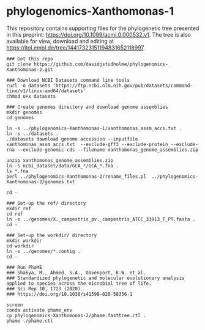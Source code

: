 # phylogenomics-Xanthomonas-1


This repository contains supporting files for the phylogenetic tree presented in this preprint: https://doi.org/10.1099/acmi.0.000532.v1. The tree is also available for view, download and editing at https://itol.embl.de/tree/14417323151194831652118997.


```
### Get this repo
git clone https://github.com/davidjstudholme/phylogenomics-Xanthomonas-2.git

### Download NCBI Datasets command line tools
curl -o datasets 'https://ftp.ncbi.nlm.nih.gov/pub/datasets/command-line/v1/linux-amd64/datasets'
chmod u+x datasets 

### Create genomes directory and download genome assemblies 
mkdir genomes
cd genomes

ln -s ../phylogenomics-Xanthomonas-1/xanthomonas_assm_accs.txt .
ln -s ../datasets .
./datasets download genome accession --inputfile xanthomonas_assm_accs.txt  --exclude-gff3 --exclude-protein --exclude-rna --exclude-genomic-cds --filename xanthomonas_genome_assemblies.zip

unzip xanthomonas_genome_assemblies.zip
ln -s ncbi_dataset/data/GCA_*/GCA_*.fna .
ls *.fna
perl ../phylogenomics-Xanthomonas-2/rename_files.pl  ../phylogenomics-Xanthomonas-2/genomes.txt

cd -

### Set-up the ref/ directory
mkdir ref
cd ref
ln -s ../genomes/X._campestris_pv._campestris_ATCC_33913_T_PT.fasta .
cd -

### Set-up the workdir/ directory
mkdir workdir
cd workdir
ln -s ../genomes/*.contig .
cd -

### Run PhaME
### Shakya, M., Ahmed, S.A., Davenport, K.W. et al. 
### Standardized phylogenetic and molecular evolutionary analysis applied to species across the microbial tree of life. 
### Sci Rep 10, 1723 (2020). 
### https://doi.org/10.1038/s41598-020-58356-1

screen
conda activate phame_env
cp phylogenomics-Xanthomonas-2/phame.fasttree.ctl .
phame ./phame.ctl

```



